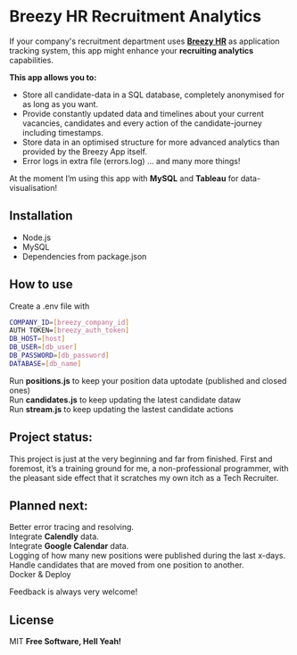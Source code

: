 # Breezy HR Recruitment Analytics
If your company's recruitment department uses **[Breezy HR](https://breezy.hr)** as application tracking system, this app might enhance your **recruiting analytics** capabilities. 

**This app allows you to:**
- Store all candidate-data in a SQL database, completely anonymised for as long as you want.
- Provide constantly updated  data and timelines about your current vacancies, candidates and every action of the candidate-journey including timestamps.
- Store data in an optimised structure for more advanced analytics than provided by the Breezy App itself.
- Error logs in extra file (errors.log)
 … and many more things!

At the moment I’m using this app with **MySQL** and **Tableau** for data-visualisation!

## Installation
- Node.js
- MySQL
- Dependencies from package.json

## How to use
Create a .env file with
```sh
COMPANY_ID=[breezy_company_id]
AUTH TOKEN=[breezy_auth_token]
DB_HOST=[host] 
DB_USER=[db_user]
DB_PASSWORD=[db_password]
DATABASE=[db_name]
```

Run **positions.js** to keep your position data uptodate (published and closed ones)  
Run **candidates.js** to keep updating the latest candidate dataw  
Run **stream.js** to keep updating the lastest candidate actions   

## Project status: 
This project is just at the very beginning and far from finished. First and foremost, it’s a training ground for me, a non-professional programmer, with the pleasant side effect that it scratches my own itch as a Tech Recruiter.

## Planned next: 
Better error tracing and resolving.  
Integrate **Calendly** data.  
Integrate **Google Calendar** data.  
Logging of how many new positions were published during the last x-days.  
Handle candidates that are moved from one position to another.  
Docker & Deploy

Feedback is always very welcome!


## License

MIT
**Free Software, Hell Yeah!**